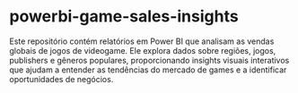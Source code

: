 # powerbi-game-sales-insights
Este repositório contém relatórios em Power BI que analisam as vendas globais de jogos de videogame. Ele explora dados sobre regiões, jogos, publishers e gêneros populares, proporcionando insights visuais interativos que ajudam a entender as tendências do mercado de games e a identificar oportunidades de negócios.
